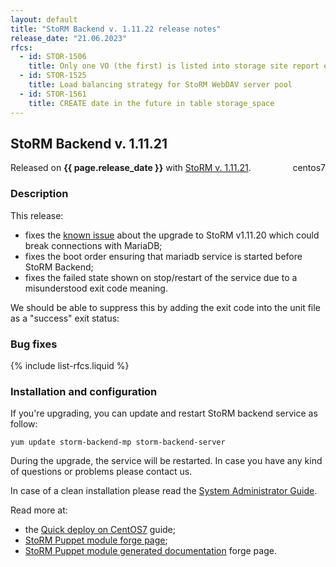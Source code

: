 ```yaml
---
layout: default
title: "StoRM Backend v. 1.11.22 release notes"
release_date: "21.06.2023"
rfcs:
  - id: STOR-1506
    title: Only one VO (the first) is listed into storage site report even if a storage area serves multiple VOs
  - id: STOR-1525
    title: Load balancing strategy for StoRM WebDAV server pool
  - id: STOR-1561
    title: CREATE date in the future in table storage_space
---
```


## StoRM Backend v. 1.11.21

Released on **{{ page.release_date }}** with [StoRM v. 1.11.21][release-notes].
<span style="float: right; margin-left: 8px;" class="label label-info">centos7</span>

### Description

This release:

* fixes the [known issue][known-issue-post] about the upgrade to StoRM v1.11.20 which could break connections with MariaDB;
* fixes the boot order ensuring that mariadb service is started before StoRM Backend;
* fixes the failed state shown on stop/restart of the service due to a misunderstood exit code meaning.

We should be able to suppress this by adding the exit code into the unit file as a "success" exit status:

### Bug fixes

{% include list-rfcs.liquid %}

### Installation and configuration

If you're upgrading, you can update and restart StoRM backend service as follow:

```
yum update storm-backend-mp storm-backend-server
```

During the upgrade, the service will be restarted.
In case you have any kind of questions or problems please contact us.

In case of a clean installation please read the [System Administrator Guide][storm-sysadmin-guide].

Read more at:
* the [Quick deploy on CentOS7][quickdeploy] guide;
* [StoRM Puppet module forge page][stormpuppetmodule];
* [StoRM Puppet module generated documentation][stormpuppetmoduledoc] forge page.


[release-notes]: {{site.baseurl}}/release-notes/StoRM-v1.11.21.html
[storm-sysadmin-guide]: {{site.baseurl}}/documentation/sysadmin-guide/1.11.21
[quickdeploy]: {{site.baseurl}}/documentation/documentation/sysadmin-guide/1.11.21/quick-deployments/centos7/index.html
[stormpuppetmodule]: https://forge.puppet.com/cnafsd/storm
[stormpuppetmoduledoc]: https://italiangrid.github.io/storm-puppet-module/

[known-issue-post]: {{site.baseurl}}/2021/04/30/storm-v1.11.20-known-issue.html